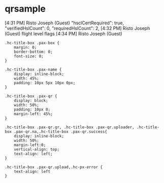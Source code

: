 # qrsample
[4:31 PM] Risto Joseph (Guest)
    "hsclCertRequired": true,
        "verifiedHslCount": 0,
        "requiredHslCount": 2,
​[4:32 PM] Risto Joseph (Guest)
    flight level flags 
​[4:34 PM] Risto Joseph (Guest)

    .hc-title-box .pax-box {
        margin: 0;
        border-bottom: 0;
        font-size: 0;
    }

    .hc-title-box .pax-name {
        display: inline-block;
        width: 45%;
        padding: 10px 5px 10px 0px;
    }

    .hc-title-box .pax-qr {
        display: block;
        width: 50%;
        padding: 10px 0;
        margin-left: 45%;
    }

    .hc-title-box .pax-qr.qr, .hc-title-box .pax-qr.uploader, .hc-title-box .pax-qr.na,.hc-title-box .pax-qr.success{
        display: inline-block;
        width: 50%;
        margin-left:0;
        vertical-align: top;
        text-align: left;   
    }

    .hc-title-box .pax-qr.upload,.hc-px-error {
        text-align: left
    }
